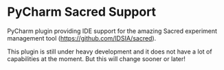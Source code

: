 # PyCharm Sacred Support

PyCharm plugin providing IDE support for the amazing Sacred experiment management tool (https://github.com/IDSIA/sacred).

This plugin is still under heavy development and it does not have a lot of capabilities at the moment. But this will change sooner or later!
